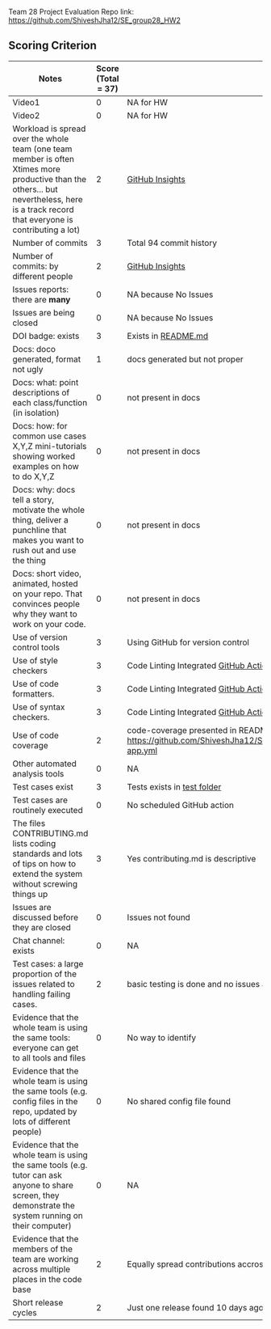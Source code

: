 Team 28 Project Evaluation
Repo link: https://github.com/ShiveshJha12/SE_group28_HW2


## Scoring Criterion

|Notes|Score (Total = 37)|Evidence|
|-----|----------|--------|
|Video1|0|NA for HW|
|Video2|0|NA for HW|
|Workload is spread over the whole team (one team member is often Xtimes more productive than the others... but nevertheless, here is a track record that everyone is contributing a lot)|2|[GitHub Insights](https://github.com/ShiveshJha12/SE_group28_HW2/graphs/contributors)|
|Number of commits|3|Total 94 commit history|
|Number of commits: by different people|2|[GitHub Insights](https://github.com/ShiveshJha12/SE_group28_HW2/graphs/contributors)|
|Issues reports: there are **many**|0|NA because No Issues|
|Issues are being closed|0|NA because No Issues|
|DOI badge: exists|3|Exists in [README.md](https://github.com/ShiveshJha12/SE_group28_HW2/blob/main/README.md)|
|Docs: doco generated, format not ugly |1|docs generated but not proper|
|Docs: what: point descriptions of each class/function (in isolation) |0|not present in docs|
|Docs: how: for common use cases X,Y,Z mini-tutorials showing worked examples on how to do X,Y,Z|0|not present in docs|
|Docs: why: docs tell a story, motivate the whole thing, deliver a punchline that makes you want to rush out and use the thing|0|not present in docs|
|Docs: short video, animated, hosted on your repo. That convinces people why they want to work on your code.|0|not present in docs|
|Use of version control tools|3|Using GitHub for version control|
|Use of style checkers |3|Code Linting Integrated [GitHub Action](https://github.com/ShiveshJha12/SE_group28_HW2/blob/main/.github/workflows/python-app.yml)|
|Use of code formatters. |3|Code Linting Integrated [GitHub Action](https://github.com/ShiveshJha12/SE_group28_HW2/blob/main/.github/workflows/python-app.yml)|
|Use of syntax checkers. |3|Code Linting Integrated [GitHub Action](https://github.com/ShiveshJha12/SE_group28_HW2/blob/main/.github/workflows/python-app.yml)|
|Use of code coverage |2|code-coverage presented in README and present in https://github.com/ShiveshJha12/SE_group28_HW2/blob/main/.github/workflows/python-app.yml|
|Other automated analysis tools|0|NA|
|Test cases exist|3|Tests exists in [test folder](https://github.com/ShiveshJha12/SE_group28_HW2/tree/main/test)|
|Test cases are routinely executed|0|No scheduled GitHub action|
|The files CONTRIBUTING.md lists coding standards and lots of tips on how to extend the system without screwing things up|3|Yes contributing.md is descriptive|
|Issues are discussed before they are closed|0|Issues not found|
|Chat channel: exists|0|NA|
|Test cases: a large proportion of the issues related to handling failing cases.|2|basic testing is done and no issues are found|
|Evidence that the whole team is using the same tools: everyone can get to all tools and files|0|No way to identify|
|Evidence that the whole team is using the same tools (e.g. config files in the repo, updated by lots of different people)|0|No shared config file found|
|Evidence that the whole team is using the same tools (e.g. tutor can ask anyone to share screen, they demonstrate the system running on their computer)|0|NA|
|Evidence that the members of the team are working across multiple places in the code base|2|Equally spread contributions accross the repo history|
|Short release cycles |2|Just one release found 10 days ago|
